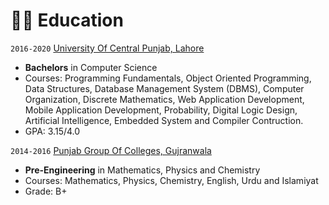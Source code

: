 # 👨‍🎓 Education

`2016-2020` [University Of Central Punjab, Lahore](https://www.ucp.edu.pk/)
- **Bachelors** in Computer Science
- Courses: Programming Fundamentals, Object Oriented Programming, Data Structures, Database Management System (DBMS), Computer Organization, Discrete Mathematics, Web Application Development, Mobile Application Development, Probability, Digital Logic Design, Artificial Intelligence, Embedded System and Compiler Contruction.
- GPA: 3.15/4.0

`2014-2016` [Punjab Group Of Colleges, Gujranwala](https://pgc.edu/campus/gujranwala/)
- **Pre-Engineering** in Mathematics, Physics and Chemistry
- Courses: Mathematics, Physics, Chemistry, English, Urdu and Islamiyat
- Grade: B+